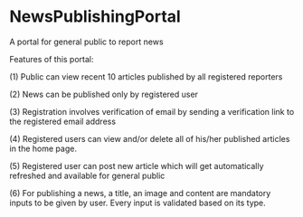 # NewsPublishingPortal
A portal for general public to report news

Features of this portal:

(1) Public can view recent 10 articles published by all registered reporters

(2) News can be published only by registered user

(3) Registration involves verification of email by sending a verification link to the registered email address

(4) Registered users can view and/or delete all of his/her published articles in the home page.  

(5) Registered user can post new article which will get automatically refreshed and available for general public

(6) For publishing a news, a title, an image and content are mandatory inputs to be given by user.  Every input is validated based on its type.
